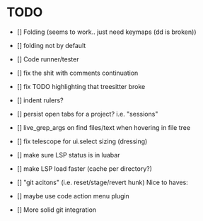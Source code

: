 # TODO

- [] Folding (seems to work.. just need keymaps (dd is broken))
- [] folding not by default
- [] Code runner/tester
- [] fix the shit with comments continuation
- [] fix TODO highlighting that treesitter broke
- [] indent rulers?
- [] persist open tabs for a project? i.e. "sessions"
- [] live_grep_args on find files/text when hovering in file tree
- [] fix telescope for ui.select sizing (dressing)
- [] make sure LSP status is in luabar
- [] make LSP load faster (cache per directory?)
- [] "git acitons" (i.e. reset/stage/revert hunk)
Nice to haves:

- [] maybe use code action menu plugin
- [] More solid git integration

